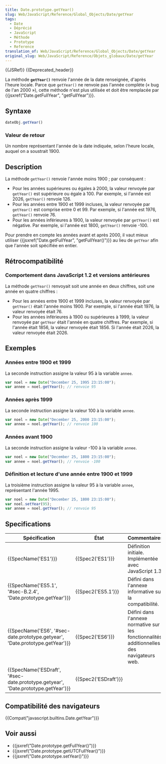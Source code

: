 ```yaml
---
title: Date.prototype.getYear()
slug: Web/JavaScript/Reference/Global_Objects/Date/getYear
tags:
  - Date
  - Déprécié
  - JavaScript
  - Méthode
  - Prototype
  - Reference
translation_of: Web/JavaScript/Reference/Global_Objects/Date/getYear
original_slug: Web/JavaScript/Reference/Objets_globaux/Date/getYear
---
```

{{JSRef}} {{Deprecated_header}}

La méthode **`getYear()`** renvoie l'année de la date renseignée, d'après l'heure locale. Parce que `getYear()` ne renvoie pas l'année complète (« bug de l'an 2000 »), cette méthode n'est plus utilisée et doit être remplacée par {{jsxref("Date.getFullYear", "getFullYear")}}.

## Syntaxe

```js
dateObj.getYear()
```

### Valeur de retour

Un nombre représentant l'année de la date indiquée, selon l'heure locale, auquel on a soustrait 1900.

## Description

La méthode `getYear()` renvoie l'année moins 1900&nbsp;; par conséquent&nbsp;:

- Pour les années supérieures ou égales à 2000, la valeur renvoyée par `getYear()` est supérieure ou égale à 100. Par exemple, si l'année est 2026, `getYear()` renvoie 126.
- Pour les années entre 1900 et 1999 incluses, la valeur renvoyée par `getYear()` est comprise entre 0 et 99. Par exemple, si l'année est 1976, `getYear()` renvoie 76.
- Pour les années inférieures à 1900, la valeur renvoyée par `getYear()` est négative. Par exemple, si l'année est 1800, `getYear()` renvoie -100.

Pour prendre en compte les années avant et après 2000, il vaut mieux utiliser {{jsxref("Date.getFullYear", "getFullYear()")}} au lieu de `getYear` afin que l'année soit spécifiée en entier.

## Rétrocompatibilité

### Comportement dans JavaScript 1.2 et versions antérieures

La méthode `getYear()` renvoyait soit une année en deux chiffres, soit une année en quatre chiffres&nbsp;:

- Pour les années entre 1900 et 1999 incluses, la valeur renvoyée par `getYear()` était l'année moins 1900. Par exemple, si l'année était 1976, la valeur renvoyée était 76.
- Pour les années inférieures à 1900 ou supérieures à 1999, la valeur renvoyée par `getYear` était l'année en quatre chiffres. Par exemple, si l'année était 1856, la valeur renvoyée était 1856. Si l'année était 2026, la valeur renvoyée était 2026.

## Exemples

### Années entre 1900 et 1999

La seconde instruction assigne la valeur 95 à la variable `annee`.

```js
var noel = new Date("December 25, 1995 23:15:00");
var annee = noel.getYear(); // renvoie 95
```

### Années après 1999

La seconde instruction assigne la valeur 100 à la variable `annee`.

```js
var noel = new Date("December 25, 2000 23:15:00");
var annee = noel.getYear(); // renvoie 100
```

### Années avant 1900

La seconde instruction assigne la valeur -100 à la variable `annee`.

```js
var noel = new Date("December 25, 1800 23:15:00");
var annee = noel.getYear(); // renvoie -100
```

### Définition et lecture d'une année entre 1900 et 1999

La troisième instruction assigne la valeur 95 à la variable `annee`, représentant l'année 1995.

```js
var noel = new Date("December 25, 1800 23:15:00");
var noel.setYear(95);
var annee = noel.getYear(); // renvoie 95
```

## Specifications

| Spécification                                                                                                | État                         | Commentaires                                                                               |
| ------------------------------------------------------------------------------------------------------------ | ---------------------------- | ------------------------------------------------------------------------------------------ |
| {{SpecName('ES1')}}                                                                                     | {{Spec2('ES1')}}         | Définition initiale. Implémentée avec JavaScript 1.3.                                      |
| {{SpecName('ES5.1', '#sec-B.2.4', 'Date.prototype.getYear')}}                             | {{Spec2('ES5.1')}}     | Défini dans l'annexe informative sur la compatibilité.                                     |
| {{SpecName('ES6', '#sec-date.prototype.getyear', 'Date.prototype.getYear')}}         | {{Spec2('ES6')}}         | Défini dans l'annexe normative sur les fonctionnalités additionnelles des navigateurs web. |
| {{SpecName('ESDraft', '#sec-date.prototype.getyear', 'Date.prototype.getYear')}} | {{Spec2('ESDraft')}} |                                                                                            |

## Compatibilité des navigateurs

{{Compat("javascript.builtins.Date.getYear")}}

## Voir aussi

- {{jsxref("Date.prototype.getFullYear()")}}
- {{jsxref("Date.prototype.getUTCFullYear()")}}
- {{jsxref("Date.prototype.setYear()")}}
